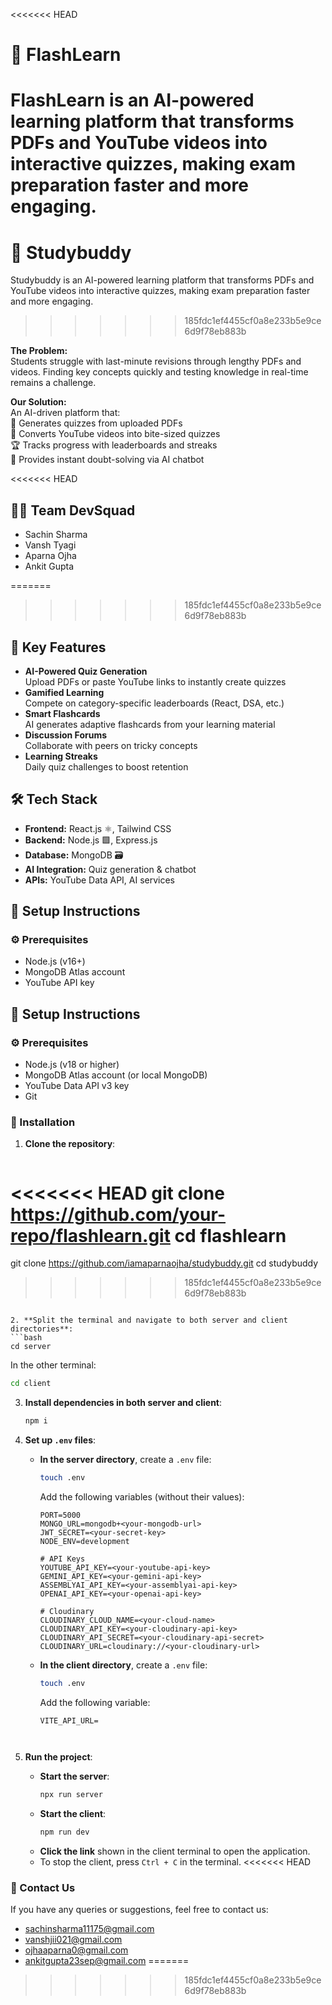 <<<<<<< HEAD
# 🚀 FlashLearn

FlashLearn is an AI-powered learning platform that transforms PDFs and YouTube videos into interactive quizzes, making exam preparation faster and more engaging. 
=======
# 🚀 Studybuddy

Studybuddy is an AI-powered learning platform that transforms PDFs and YouTube videos into interactive quizzes, making exam preparation faster and more engaging. 
>>>>>>> 185fdc1ef4455cf0a8e233b5e9ce6d9f78eb883b

**The Problem:**  
Students struggle with last-minute revisions through lengthy PDFs and videos. Finding key concepts quickly and testing knowledge in real-time remains a challenge.

**Our Solution:**  
An AI-driven platform that:  
📄 Generates quizzes from uploaded PDFs  
🎥 Converts YouTube videos into bite-sized quizzes  
🏆 Tracks progress with leaderboards and streaks  
🤖 Provides instant doubt-solving via AI chatbot  

<<<<<<< HEAD
## 👨‍💻 Team DevSquad
- Sachin Sharma  
- Vansh Tyagi  
- Aparna Ojha  
- Ankit Gupta  

=======
>>>>>>> 185fdc1ef4455cf0a8e233b5e9ce6d9f78eb883b
## 🌟 Key Features
- **AI-Powered Quiz Generation**  
  Upload PDFs or paste YouTube links to instantly create quizzes  
- **Gamified Learning**  
  Compete on category-specific leaderboards (React, DSA, etc.)  
- **Smart Flashcards**  
  AI generates adaptive flashcards from your learning material  
- **Discussion Forums**  
  Collaborate with peers on tricky concepts  
- **Learning Streaks**  
  Daily quiz challenges to boost retention  

## 🛠 Tech Stack
- **Frontend:** React.js ⚛, Tailwind CSS  
- **Backend:** Node.js 🟩, Express.js  
- **Database:** MongoDB 🗃  
- **AI Integration:** Quiz generation & chatbot  
- **APIs:** YouTube Data API, AI services  

## 🔧 Setup Instructions

### ⚙ Prerequisites
- Node.js (v16+)  
- MongoDB Atlas account  
- YouTube API key  

## 🔧 Setup Instructions

### ⚙ Prerequisites
- Node.js (v18 or higher)
- MongoDB Atlas account (or local MongoDB)
- YouTube Data API v3 key
- Git

### 🚀 Installation

1. **Clone the repository**:
   ```bash
<<<<<<< HEAD
   git clone https://github.com/your-repo/flashlearn.git
   cd flashlearn
=======
   git clone https://github.com/iamaparnaojha/studybuddy.git
   cd studybuddy
>>>>>>> 185fdc1ef4455cf0a8e233b5e9ce6d9f78eb883b
   ```

2. **Split the terminal and navigate to both server and client directories**:
   ```bash
   cd server
   ```
   In the other terminal:
   ```bash
   cd client
   ```

3. **Install dependencies in both server and client**:
   ```bash
   npm i
   ```

4. **Set up `.env` files**:
   - **In the server directory**, create a `.env` file:
     ```bash
     touch .env
     ```
     Add the following variables (without their values):
     ```env
     PORT=5000
     MONGO_URL=mongodb+<your-mongodb-url>
     JWT_SECRET=<your-secret-key>
     NODE_ENV=development

     # API Keys
     YOUTUBE_API_KEY=<your-youtube-api-key>
     GEMINI_API_KEY=<your-gemini-api-key>
     ASSEMBLYAI_API_KEY=<your-assemblyai-api-key>
     OPENAI_API_KEY=<your-openai-api-key>

     # Cloudinary
     CLOUDINARY_CLOUD_NAME=<your-cloud-name>
     CLOUDINARY_API_KEY=<your-cloudinary-api-key>
     CLOUDINARY_API_SECRET=<your-cloudinary-api-secret>
     CLOUDINARY_URL=cloudinary://<your-cloudinary-url>
     ```

   - **In the client directory**, create a `.env` file:
     ```bash
     touch .env
     ```
     Add the following variable:
     ```env
     VITE_API_URL=
     


5. **Run the project**:
   - **Start the server**:
     ```bash
     npx run server
     ```
   - **Start the client**:
     ```bash
     npm run dev
     ```
   - **Click the link** shown in the client terminal to open the application.
   - To stop the client, press `Ctrl + C` in the terminal.
<<<<<<< HEAD
  

### 📩 Contact Us
If you have any queries or suggestions, feel free to contact us:
- sachinsharma11175@gmail.com
- vanshjii021@gmail.com
- ojhaaparna0@gmail.com
- ankitgupta23sep@gmail.com
=======
>>>>>>> 185fdc1ef4455cf0a8e233b5e9ce6d9f78eb883b
